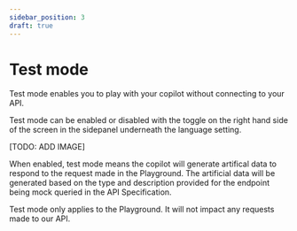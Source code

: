 ```yaml
---
sidebar_position: 3
draft: true
---
```


# Test mode

Test mode enables you to play with your copilot without connecting to your API. 

Test mode can be enabled or disabled with the toggle on the right hand side of the screen in the sidepanel underneath the language setting.

[TODO: ADD IMAGE]

When enabled, test mode means the copilot will generate artifical data to respond to the request made in the Playground. The artificial data will be generated based on the type and description provided for the endpoint being mock queried in the API Specification.

Test mode only applies to the Playground. It will not impact any requests made to our API. 

